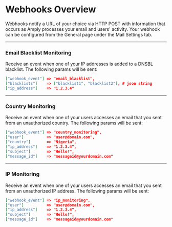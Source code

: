 # Webhooks Overview

Webhooks notify a URL of your choice via HTTP POST with information that occurs as Amply processes your email and users' activity. Your webhook can be configured from the General page under the Mail Settings tab.

****

### Email Blacklist Monitoring

Receive an event when one of your IP addresses is added to a DNSBL blacklist. The following params will be sent:



```json
["webhook_event"] => "email_blacklist",
["blacklists"]    => ["blacklist1", "blacklist2"], # json string
["ip_address"]    => "1.2.3.4"
```

****

### Country Monitoring

Receive an event when one of your users accesses an email that you sent from an unauthorized country. The following params will be sent:

```json
["webhook_event"] => "country_monitoring",
["user"]          => "user@domain.com",
["country"]       => "Nigeria",
["ip_address"]    => "1.2.3.4",
["subject"]       => "Hello!",
["message_id"]    => "messageid@yourdomain.com"
```

****

### IP Monitoring

Receive an event when one of your users accesses an email that you sent from an unauthorized IP address. The following params will be sent:

```json
["webhook_event"] => "ip_monitoring",
["user"]          => "user@domain.com",
["ip_address"]    => "1.2.3.4",
["subject"]       => "Hello!",
["message_id"]    => "messageid@yourdomain.com"
```